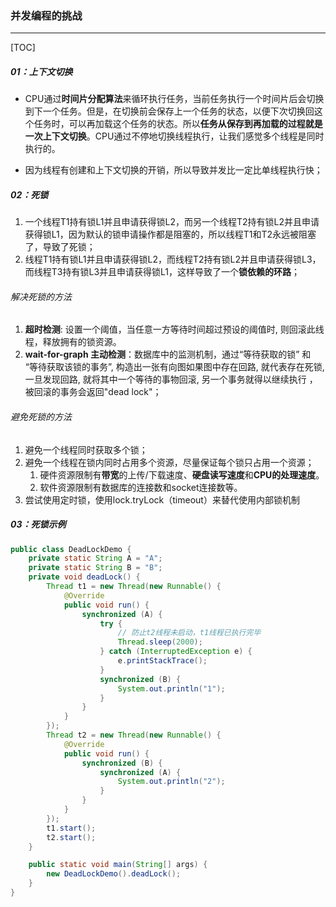 ### 并发编程的挑战

------

[TOC]

##### 01：上下文切换

- CPU通过**时间片分配算法**来循环执行任务，当前任务执行一个时间片后会切换到下一个任务。但是，在切换前会保存上一个任务的状态，以便下次切换回这个任务时，可以再加载这个任务的状态。所以**任务从保存到再加载的过程就是一次上下文切换**。CPU通过不停地切换线程执行，让我们感觉多个线程是同时执行的。


- 因为线程有创建和上下文切换的开销，所以导致并发比一定比单线程执行快；

##### 02：死锁

1. 一个线程T1持有锁L1并且申请获得锁L2，而另一个线程T2持有锁L2并且申请获得锁L1，因为默认的锁申请操作都是阻塞的，所以线程T1和T2永远被阻塞了，导致了死锁；
2. 线程T1持有锁L1并且申请获得锁L2，而线程T2持有锁L2并且申请获得锁L3，而线程T3持有锁L3并且申请获得锁L1，这样导致了一个**锁依赖的环路**；

###### 解决死锁的方法

1. **超时检测**: 设置一个阈值，当任意一方等待时间超过预设的阈值时, 则回滚此线程，释放拥有的锁资源。
2. **wait-for-graph 主动检测**：数据库中的监测机制，通过“等待获取的锁” 和 “等待获取该锁的事务”, 构造出⼀张有向图如果图中存在回路, 就代表存在死锁, 一旦发现回路, 就将其中一个等待的事物回滚, 另⼀个事务就得以继续执行 ，被回滚的事务会返回"dead lock"；

###### 避免死锁的方法

1. 避免一个线程同时获取多个锁；
2. 避免一个线程在锁内同时占用多个资源，尽量保证每个锁只占用一个资源；
   1. 硬件资源限制有**带宽**的上传/下载速度、**硬盘读写速度**和**CPU的处理速度**。
   2. 软件资源限制有数据库的连接数和socket连接数等。
3. 尝试使用定时锁，使用lock.tryLock（timeout）来替代使用内部锁机制

##### 03：死锁示例

```java
public class DeadLockDemo {
    private static String A = "A";
    private static String B = "B";
    private void deadLock() {
        Thread t1 = new Thread(new Runnable() {
            @Override
            public void run() {
                synchronized (A) {
                    try {
                        // 防止t2线程未启动，t1线程已执行完毕
                        Thread.sleep(2000);
                    } catch (InterruptedException e) {
                        e.printStackTrace();
                    }
                    synchronized (B) {
                        System.out.println("1");
                    }
                }
            }
        });
        Thread t2 = new Thread(new Runnable() {
            @Override
            public void run() {
                synchronized (B) {
                    synchronized (A) {
                        System.out.println("2");
                    }
                }
            }
        });
        t1.start();
        t2.start();
    }

    public static void main(String[] args) {
        new DeadLockDemo().deadLock();
    }
}
```

